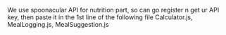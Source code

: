 We use spoonacular API for nutrition part, so can go register n get ur API key, then paste it in the 1st line of the following file
Calculator.js, MealLogging.js, MealSuggestion.js 

